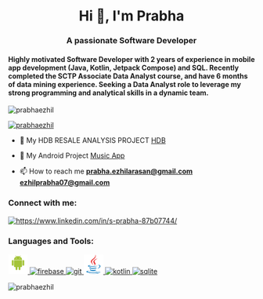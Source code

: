 <h1 align="center">Hi 👋, I'm Prabha</h1>
<h3 align="center">A passionate Software Developer</h3>
<h4 align="left">Highly motivated Software Developer with 2 years of experience in mobile app development (Java, Kotlin, Jetpack
Compose) and SQL. Recently completed the SCTP Associate Data Analyst course, and have 6 months of data
mining experience. Seeking a Data Analyst role to leverage my strong programming and analytical skills in a dynamic
team.
</h4>

<p align="left"> <img src="https://komarev.com/ghpvc/?username=prabhaezhil&label=Profile%20views&color=0e75b6&style=flat" alt="prabhaezhil" /> </p>

<p align="left"> <a href="https://github.com/ryo-ma/github-profile-trophy"><img src="https://github-profile-trophy.vercel.app/?username=prabhaezhil" alt="prabhaezhil" /></a> </p>

- 🔭 My HDB RESALE ANALYSIS PROJECT  [HDB](https://github.com/PRABHAEZHIL/HDB_Resale_Analysis)
- 🔭 My Android Project [Music App](https://github.com/PRABHAEZHIL/ThevaaramSongs.git)

- 📫 How to reach me **prabha.ezhilarasan@gmail.com** **ezhilprabha07@gmail.com**

<h3 align="left">Connect with me:</h3>
<p align="left">
<a href="https://linkedin.com/in/https://www.linkedin.com/in/s-prabha/" target="blank"><img align="center" src="https://raw.githubusercontent.com/rahuldkjain/github-profile-readme-generator/master/src/images/icons/Social/linked-in-alt.svg" alt="https://www.linkedin.com/in/s-prabha-87b07744/" height="30" width="40" /></a>
</p>

<h3 align="left">Languages and Tools:</h3>
<p align="left"> <a href="https://developer.android.com" target="_blank" rel="noreferrer"> <img src="https://raw.githubusercontent.com/devicons/devicon/master/icons/android/android-original-wordmark.svg" alt="android" width="40" height="40"/> </a> <a href="https://firebase.google.com/" target="_blank" rel="noreferrer"> <img src="https://www.vectorlogo.zone/logos/firebase/firebase-icon.svg" alt="firebase" width="40" height="40"/> </a> <a href="https://git-scm.com/" target="_blank" rel="noreferrer"> <img src="https://www.vectorlogo.zone/logos/git-scm/git-scm-icon.svg" alt="git" width="40" height="40"/> </a> <a href="https://www.java.com" target="_blank" rel="noreferrer"> <img src="https://raw.githubusercontent.com/devicons/devicon/master/icons/java/java-original.svg" alt="java" width="40" height="40"/> </a> <a href="https://kotlinlang.org" target="_blank" rel="noreferrer"> <img src="https://www.vectorlogo.zone/logos/kotlinlang/kotlinlang-icon.svg" alt="kotlin" width="40" height="40"/> </a> <a href="https://www.sqlite.org/" target="_blank" rel="noreferrer"> <img src="https://www.vectorlogo.zone/logos/sqlite/sqlite-icon.svg" alt="sqlite" width="40" height="40"/> </a> </p>

<p><img align="center" src="https://github-readme-stats.vercel.app/api/top-langs?username=prabhaezhil&show_icons=true&locale=en&layout=compact" alt="prabhaezhil" /></p>
